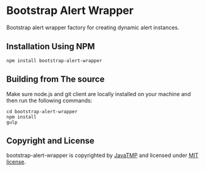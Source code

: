 # Bootstrap Alert Wrapper
Bootstrap alert wrapper factory for creating dynamic alert instances.

## Installation Using NPM
```
npm install bootstrap-alert-wrapper
```

## Building from The source
Make sure node.js and git client are locally installed on your machine and then run the following commands:
```
cd bootstrap-alert-wrapper
npm install
gulp
```
## Copyright and License
bootstrap-alert-wrapper is copyrighted by [JavaTMP](http://www.javatmp.com) and licensed under [MIT license](https://github.com/JavaTMP/bootstrap-alert-wrapper/blob/master/LICENSE).

